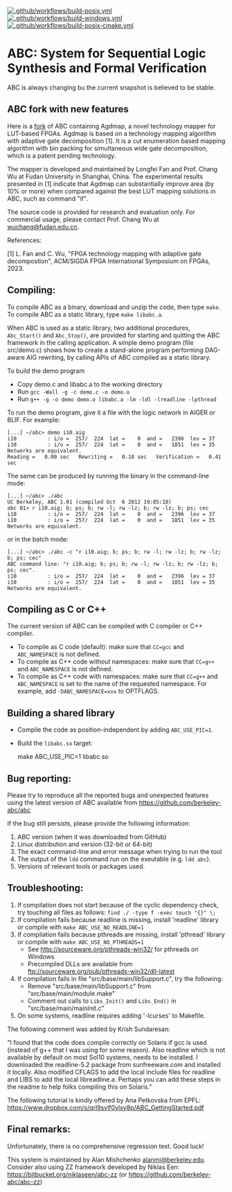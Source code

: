 [![.github/workflows/build-posix.yml](https://github.com/berkeley-abc/abc/actions/workflows/build-posix.yml/badge.svg)](https://github.com/berkeley-abc/abc/actions/workflows/build-posix.yml)
[![.github/workflows/build-windows.yml](https://github.com/berkeley-abc/abc/actions/workflows/build-windows.yml/badge.svg)](https://github.com/berkeley-abc/abc/actions/workflows/build-windows.yml)
[![.github/workflows/build-posix-cmake.yml](https://github.com/berkeley-abc/abc/actions/workflows/build-posix-cmake.yml/badge.svg)](https://github.com/berkeley-abc/abc/actions/workflows/build-posix-cmake.yml)

# ABC: System for Sequential Logic Synthesis and Formal Verification

ABC is always changing bu the current snapshot is believed to be stable.

## ABC fork with new features

Here is a [fork](https://github.com/yongshiwo/abc.git) of ABC containing Agdmap, a novel technology mapper for LUT-based FPGAs.  Agdmap is based on a technology mapping algorithm with adaptive gate decomposition [1]. It is a cut enumeration based mapping algorithm with bin packing for simultaneous wide gate decomposition, which is a patent pending technology.

The mapper is developed and maintained by Longfei Fan and Prof. Chang Wu at Fudan University in Shanghai, China.  The experimental results presented in [1] indicate that Agdmap can substantially improve area (by 10% or more) when compared against the best LUT mapping solutions in ABC, such as command "if".

The source code is provided for research and evaluation only. For commercial usage, please contact Prof. Chang Wu at wuchang@fudan.edu.cn.

References:

[1] L. Fan and C. Wu, "FPGA technology mapping with adaptive gate decompostion", ACM/SIGDA FPGA International Symposium on FPGAs, 2023. 

## Compiling:

To compile ABC as a binary, download and unzip the code, then type `make`.
To compile ABC as a static library, type `make libabc.a`.

When ABC is used as a static library, two additional procedures, `Abc_Start()` 
and `Abc_Stop()`, are provided for starting and quitting the ABC framework in 
the calling application. A simple demo program (file src/demo.c) shows how to 
create a stand-alone program performing DAG-aware AIG rewriting, by calling 
APIs of ABC compiled as a static library.

To build the demo program

 * Copy demo.c and libabc.a to the working directory
 * Run `gcc -Wall -g -c demo.c -o demo.o`
 * Run `g++ -g -o demo demo.o libabc.a -lm -ldl -lreadline -lpthread`

To run the demo program, give it a file with the logic network in AIGER or BLIF. For example:

    [...] ~/abc> demo i10.aig
    i10          : i/o =  257/  224  lat =    0  and =   2396  lev = 37
    i10          : i/o =  257/  224  lat =    0  and =   1851  lev = 35
    Networks are equivalent.
    Reading =   0.00 sec   Rewriting =   0.18 sec   Verification =   0.41 sec

The same can be produced by running the binary in the command-line mode:

    [...] ~/abc> ./abc
    UC Berkeley, ABC 1.01 (compiled Oct  6 2012 19:05:18)
    abc 01> r i10.aig; b; ps; b; rw -l; rw -lz; b; rw -lz; b; ps; cec
    i10          : i/o =  257/  224  lat =    0  and =   2396  lev = 37
    i10          : i/o =  257/  224  lat =    0  and =   1851  lev = 35
    Networks are equivalent.

or in the batch mode:

    [...] ~/abc> ./abc -c "r i10.aig; b; ps; b; rw -l; rw -lz; b; rw -lz; b; ps; cec"
    ABC command line: "r i10.aig; b; ps; b; rw -l; rw -lz; b; rw -lz; b; ps; cec".
    i10          : i/o =  257/  224  lat =    0  and =   2396  lev = 37
    i10          : i/o =  257/  224  lat =    0  and =   1851  lev = 35
    Networks are equivalent.

## Compiling as C or C++

The current version of ABC can be compiled with C compiler or C++ compiler.

 * To compile as C code (default): make sure that `CC=gcc` and `ABC_NAMESPACE` is not defined.
 * To compile as C++ code without namespaces: make sure that `CC=g++` and `ABC_NAMESPACE` is not defined.
 * To compile as C++ code with namespaces: make sure that `CC=g++` and `ABC_NAMESPACE` is set to
   the name of the requested namespace. For example, add `-DABC_NAMESPACE=xxx` to OPTFLAGS.

## Building a shared library

 * Compile the code as position-independent by adding `ABC_USE_PIC=1`.
 * Build the `libabc.so` target: 
 
     make ABC_USE_PIC=1 libabc.so

## Bug reporting:

Please try to reproduce all the reported bugs and unexpected features using the latest 
version of ABC available from https://github.com/berkeley-abc/abc

If the bug still persists, please provide the following information:    

 1. ABC version (when it was downloaded from GitHub)
 1. Linux distribution and version (32-bit or 64-bit)
 1. The exact command-line and error message when trying to run the tool
 1. The output of the `ldd` command run on the exeutable (e.g. `ldd abc`).
 1. Versions of relevant tools or packages used.


## Troubleshooting:

 1. If compilation does not start because of the cyclic dependency check, 
try touching all files as follows: `find ./ -type f -exec touch "{}" \;`
 1. If compilation fails because readline is missing, install 'readline' library or
compile with `make ABC_USE_NO_READLINE=1`
 1. If compilation fails because pthreads are missing, install 'pthread' library or
compile with `make ABC_USE_NO_PTHREADS=1`
    * See http://sourceware.org/pthreads-win32/ for pthreads on Windows
    * Precompiled DLLs are available from ftp://sourceware.org/pub/pthreads-win32/dll-latest
 1. If compilation fails in file "src/base/main/libSupport.c", try the following:
    * Remove "src/base/main/libSupport.c" from "src/base/main/module.make"
    * Comment out calls to `Libs_Init()` and `Libs_End()` in "src/base/main/mainInit.c"
 1. On some systems, readline requires adding '-lcurses' to Makefile.

The following comment was added by Krish Sundaresan:

"I found that the code does compile correctly on Solaris if gcc is used (instead of 
g++ that I was using for some reason). Also readline which is not available by default 
on most Sol10 systems, needs to be installed. I downloaded the readline-5.2 package 
from sunfreeware.com and installed it locally. Also modified CFLAGS to add the local 
include files for readline and LIBS to add the local libreadline.a. Perhaps you can 
add these steps in the readme to help folks compiling this on Solaris."

The following tutorial is kindly offered by Ana Petkovska from EPFL:
https://www.dropbox.com/s/qrl9svlf0ylxy8p/ABC_GettingStarted.pdf

## Final remarks:

Unfortunately, there is no comprehensive regression test. Good luck!                                

This system is maintained by Alan Mishchenko <alanmi@berkeley.edu>. Consider also 
using ZZ framework developed by Niklas Een: https://bitbucket.org/niklaseen/abc-zz (or https://github.com/berkeley-abc/abc-zz)
